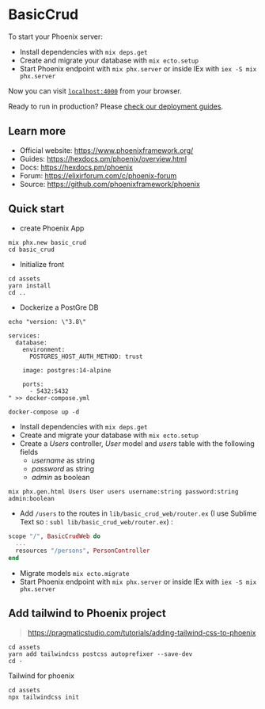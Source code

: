 # BasicCrud

To start your Phoenix server:

  * Install dependencies with `mix deps.get`
  * Create and migrate your database with `mix ecto.setup`
  * Start Phoenix endpoint with `mix phx.server` or inside IEx with `iex -S mix phx.server`

Now you can visit [`localhost:4000`](http://localhost:4000) from your browser.

Ready to run in production? Please [check our deployment guides](https://hexdocs.pm/phoenix/deployment.html).

## Learn more

  * Official website: https://www.phoenixframework.org/
  * Guides: https://hexdocs.pm/phoenix/overview.html
  * Docs: https://hexdocs.pm/phoenix
  * Forum: https://elixirforum.com/c/phoenix-forum
  * Source: https://github.com/phoenixframework/phoenix

## Quick start

- create Phoenix App
```sh=
mix phx.new basic_crud
cd basic_crud
```
- Initialize front
```sh=
cd assets
yarn install
cd ..
```
- Dockerize a PostGre DB
```sh=
echo "version: \"3.8\"

services:
  database:
    environment:
      POSTGRES_HOST_AUTH_METHOD: trust

    image: postgres:14-alpine

    ports:
      - 5432:5432
" >> docker-compose.yml

docker-compose up -d
```
- Install dependencies with `mix deps.get`
- Create and migrate your database with `mix ecto.setup`
- Create a *Users* controller, *User* model and *users* table with the following fields
  - *username* as string
  - *password* as string
  - *admin* as boolean
```
mix phx.gen.html Users User users username:string password:string admin:boolean
```
- Add `/users` to the routes in `lib/basic_crud_web/router.ex` (I use Sublime Text so : `subl lib/basic_crud_web/router.ex`) :
```exs
scope "/", BasicCrudWeb do
  ...
  resources "/persons", PersonController
end
```
- Migrate models `mix ecto.migrate`
- Start Phoenix endpoint with `mix phx.server` or inside IEx with `iex -S mix phx.server`


## Add tailwind to Phoenix project 

> https://pragmaticstudio.com/tutorials/adding-tailwind-css-to-phoenix

```sh=
cd assets
yarn add tailwindcss postcss autoprefixer --save-dev
cd -
```

Tailwind for phoenix 
```sh=
cd assets
npx tailwindcss init
```
